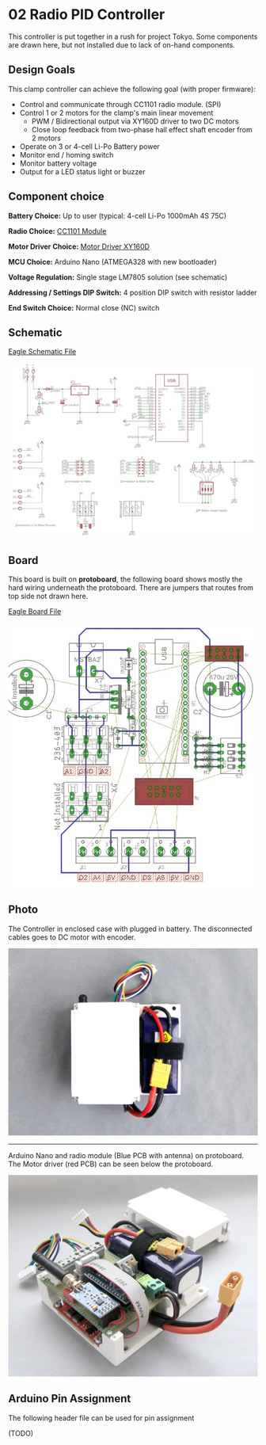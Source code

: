 # 02 Radio PID Controller

This controller is put together in a rush for project Tokyo. Some components are drawn here, but not installed due to lack of on-hand components.

## Design Goals

This clamp controller can achieve the following goal (with proper firmware):

- Control and communicate through CC1101 radio module. (SPI)
- Control 1 or 2 motors for the clamp's main linear movement
  - PWM / Bidirectional output via XY160D driver to two DC motors
  - Close loop feedback from two-phase hall effect shaft encoder from 2 motors
- Operate on 3 or 4-cell Li-Po Battery power
- Monitor end / homing switch
- Monitor battery voltage
- Output for a LED status light or buzzer 

## Component choice

**Battery Choice:** Up to user (typical: 4-cell Li-Po 1000mAh 4S 75C)

**Radio Choice:** [CC1101 Module](../doc/radio/CC1101_Radio.md)

**Motor Driver Choice:** [Motor Driver XY160D](../doc/motor_driver/motor_driver_XY160D.md)

**MCU Choice:** Arduino Nano (ATMEGA328 with new bootloader)

**Voltage Regulation:** Single stage LM7805 solution (see schematic)

**Addressing / Settings DIP Switch:** 4 position DIP switch with resistor ladder

**End Switch Choice:** Normal close (NC) switch

## Schematic

[Eagle Schematic File](Controller.sch)

![schematic](schematic.jpg)

## Board

This board is built on **protoboard**, the following board shows mostly the hard wiring underneath the protoboard. There are jumpers that routes from top side not drawn here.

[Eagle Board File](Controller.brd)

![board](board.jpg)

## Photo

The Controller in enclosed case with plugged in battery. The disconnected cables goes to DC motor with encoder.

![Photo_WithCoverTop](Photo_WithCoverTop.jpg)

------

Arduino Nano and radio module (Blue PCB with antenna) on protoboard. The Motor driver (red PCB) can be  seen below the protoboard. 

![Photo_OffCover](Photo_OffCover.jpg)

## Arduino Pin Assignment

The following header file can be used for pin assignment

(TODO)